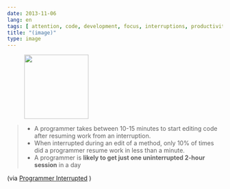 ```yaml
---
date: 2013-11-06
lang: en
tags: [ attention, code, development, focus, interruptions, productivity, programming, the zone ]
title: "(image)"
type: image
---
```


<figure>
<a
href="https://hugo.ferreira.cc/a-programmer-takes-between-10-15-minutes-to-start/attachment/338/"
rel="attachment"><img
src="https://hugo.ferreira.cc/wp-content/uploads/2013/11/tumblr_mvuc93LxTB1qz82meo1_1280-150x150.png"
width="150" height="150" /></a></figure>

> -    A programmer takes between 10-15 minutes to start editing code
>     after resuming work from an interruption.
> -    When interrupted during an edit of a method, only 10% of times
>     did a programmer resume work in less than a minute.
> -    A programmer is **likely to get just one uninterrupted 2-hour
>     session** in a day

(via [Programmer
Interrupted](http://blog.ninlabs.com/2013/01/programmer-interrupted/) )

